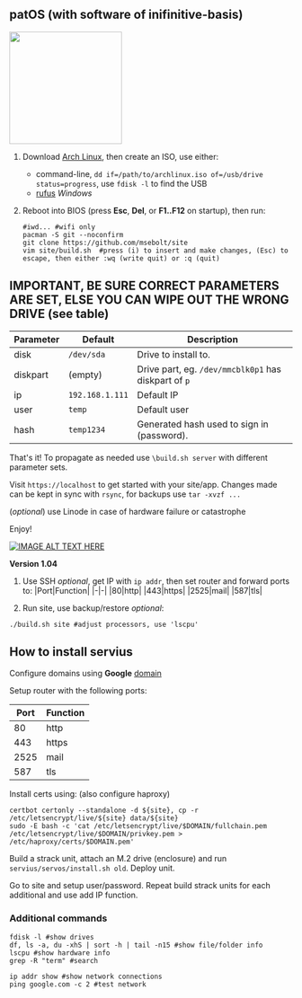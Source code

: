 
## patOS (with software of inifinitive-basis)

<img src="https://github.com/msebolt/patOS/raw/main/boxapprentice.png" width="200" height="200" />

1. Download [Arch Linux](http://mirror.rackspace.com/archlinux/iso/2021.06.01/archlinux-2021.06.01-x86_64.iso), then create an ISO, use either: 

   - command-line, `dd if=/path/to/archlinux.iso of=/usb/drive status=progress`, use `fdisk -l` to find the USB
   - [rufus](https://github.com/pbatard/rufus) *Windows*

1. Reboot into BIOS (press **Esc**, **Del**, or **F1..F12** on startup), then run:

   ```
   #iwd... #wifi only
   pacman -S git --noconfirm
   git clone https://github.com/msebolt/site
   vim site/build.sh  #press (i) to insert and make changes, (Esc) to escape, then either :wq (write quit) or :q (quit)
   ```

## IMPORTANT, BE SURE CORRECT PARAMETERS ARE SET, ELSE YOU CAN WIPE OUT THE WRONG DRIVE (see table)

|Parameter|Default|Description|
|-|-|-|
|disk|`/dev/sda`|Drive to install to.|
|diskpart|(empty)|Drive part, eg. `/dev/mmcblk0p1` has diskpart of `p`|
|ip|`192.168.1.111`|Default IP|
|user|`temp`|Default user|
|hash|`temp1234`|Generated hash used to sign in (password).|

That's it! To propagate as needed use `\build.sh server` with different parameter sets.

Visit `https://localhost` to get started with your site/app. Changes made can be kept in sync with `rsync`, for backups use `tar -xvzf ...`

(*optional*) use Linode in case of hardware failure or catastrophe

Enjoy!

[![IMAGE ALT TEXT HERE](https://img.youtube.com/vi/-xMR_x3lYAA/0.jpg)](https://www.youtube.com/watch?v=-xMR_x3lYAA)

**Version 1.04**

   
1. Use SSH *optional*, get IP with `ip addr`, then set router and forward ports to:
|Port|Function|
|-|-|
|80|http|
|443|https|
|2525|mail|
|587|tls|

1. Run site, use backup/restore *optional*:
```
./build.sh site #adjust processors, use 'lscpu'
```

## How to install servius

Configure domains using **Google** [domain](https://domains.google.com) 

Setup router with the following ports:

|Port|Function|
|-|-|
|80|http|
|443|https|
|2525|mail|
|587|tls|

Install certs using: (also configure haproxy)
```
certbot certonly --standalone -d ${site}, cp -r /etc/letsencrypt/live/${site} data/${site}
sudo -E bash -c 'cat /etc/letsencrypt/live/$DOMAIN/fullchain.pem /etc/letsencrypt/live/$DOMAIN/privkey.pem > /etc/haproxy/certs/$DOMAIN.pem'
```

Build a strack unit, attach an M.2 drive (enclosure) and run `servius/servos/install.sh old`. Deploy unit.

Go to site and setup user/password. Repeat build strack units for each additional and use add IP function.

### Additional commands

```
fdisk -l #show drives
df, ls -a, du -xhS | sort -h | tail -n15 #show file/folder info
lscpu #show hardware info
grep -R "term" #search

ip addr show #show network connections
ping google.com -c 2 #test network
```
